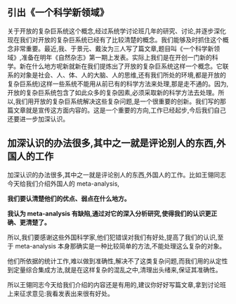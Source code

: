 ## 引出《一个科学新领域》

关于开放的复杂巨系统这个概念,经过系统学讨论班几年的研究、讨论,并逐步深化现在我们对开放的复杂巨系统已经有了比较清楚的概念。我们能够及时抓住这个概念非常重要。最近,我、于景元、戴汝为三人写了篇文章,题目叫《一个科学新领域》,准备在明年《自然杂志》第一期上发表。实际上我们是在开创一门新的科学。新在什么地方呢新就新在我们提炼出了开放的复杂巨系统这样一个概念。它联系的对象是社会、人、体、人的大脑、人的思维,还有我们所处的环境,都是开放的复杂巨系统)这样一些系统不能用从前已有的科学方法来处理,那是走不通的。因为,开放的复杂巨系统包含了如此众多的复杂因素,必须采取新的科学方法去处理。所以,我们用开放的复杂巨系统解决这些复杂问题,是一个很重要的创新。我们写的那篇文章就是宣传这方面内容的。这是一个重要的方向,工作已经起步,今后我们自己还要进一步加深认识。


## 加深认识的办法很多,其中之一就是评论别人的东西,外国人的工作
加深认识的办法很多,其中之一就是评论别人的东西,外国人的工作。比如王翎同志今天给我们介绍外国人的 meta-analysis,

**我们要认清楚他们的优点、弱点在什么地方。**

**我认为 meta-analysis 有缺陷,通过对它的深入分析研究,使得我们的认识更正确、更清楚了。**

所以,我们要感谢这些外国科学家,他们犯错误对我们有好处,提高了我们的认识,至于 meta-analysis 本身那确实是一种比较简单的方法,不能处理这么复杂的对象。

他们所依据的统计工作,难以做到准确性,解决不了这类复杂问题,而我们用的从定性到定量综合集成方法,就是在这样复杂的混乱之中,清理出头绪来,保证其准确性。

所以王翎同志今天给我们介绍的内容还是有用的,建议你好好写篇文章,拿到讨论班上来征求意见:我看发表出来很有好处。